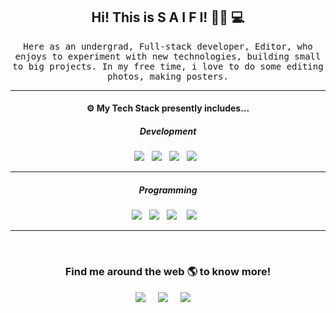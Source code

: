 <h2 align='center'> Hi! This is S A I F I! 👋🏻 💻</h2> 

<p align="center">
  <samp> 
    Here as an undergrad, Full-stack developer, Editor, who enjoys to experiment with new technologies, building small to big projects.
    In my free time, i love to do some editing photos, making posters.
 </samp>
 
 
<hr>
<h4 align='center'> ⚙ My Tech Stack presently includes...</h4>


<h5 align='center'> Development</h5>
<p align='center'>
  <img src="https://img.shields.io/badge/html5%20-%23e34f26.svg?&style=for-the-badge&logo=html5&logoColor=white" />&nbsp;&nbsp;
  <img src="https://img.shields.io/badge/css3%20-%231572B6.svg?&style=for-the-badge&logo=css3&logoColor=white" />&nbsp;&nbsp; 
  <img src="https://img.shields.io/badge/javascript%20-%23e34f26.svg?&style=for-the-badge&logo=javascript&logoColor=white" />&nbsp;&nbsp;
  <img src="https://img.shields.io/badge/bootstrap%20-%23e34f26.svg?&style=for-the-badge&logo=bootstrap&logoColor=white" />&nbsp;&nbsp;
  
</p>
<hr>
<h5 align='center'> Programming</h5>
<p align='center'>
  <img src="https://img.shields.io/badge/java%20-%23007396.svg?&style=for-the-badge&logo=java&logoColor=white" />&nbsp;&nbsp;
  <img src="https://img.shields.io/badge/C%20-%23A8B9CC.svg?&style=for-the-badge&logo=c&logoColor=white" />&nbsp;&nbsp; 
  <img src="https://img.shields.io/badge/C++%20-%23A8B9CC.svg?&style=for-the-badge&logo=cplusplus&logoColor=white" /> &nbsp;&nbsp;
  <img src="https://https://img.shields.io/badge/python%20-%23A8B9CC.svg?&style=for-the-badge&logo=python&logoColor=white" /> &nbsp;&nbsp;
</p>
<hr>
<br>
<h3  align='center'>Find me around the web 🌎 to know more!</h3>
<p align='center'>
  <a href="https://www.linkedin.com/in/syedmdsaifihassan"><img src="https://img.shields.io/badge/linkedin-%230077B5.svg?&style=for-the-badge&logo=linkedin&logoColor=white" /></a>&nbsp;&nbsp;&nbsp;&nbsp;
  <a href="mailto:syedsaifihassan@gmail.com?subject=Olá%20Juveria"><img src="https://img.shields.io/badge/gmail-%23D14836.svg?&style=for-the-badge&logo=gmail&logoColor=white" /></a>&nbsp;&nbsp;&nbsp;&nbsp;
  <a href="https://www.instagram.com/syedmdsaifihassan"><img src="https://img.shields.io/badge/instagram-%23E0487F.svg?&style=for-the-badge&logo=instagram&logoColor=white" /></a>&nbsp;&nbsp;&nbsp;&nbsp;
</p>
